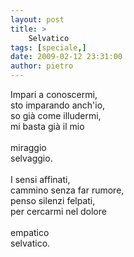 ```yaml
---
layout: post
title: >
    Selvatico
tags: [speciale,]
date: 2009-02-12 23:31:00
author: pietro
---
```

Impari a conoscermi,<br/>sto imparando anch'io,<br/>so già come illudermi,<br/>mi basta già il mio<br/><br/>miraggio<br/>selvaggio.<br/><br/>I sensi affinati,<br/>cammino senza far rumore,<br/>penso silenzi felpati,<br/>per cercarmi nel dolore<br/><br/>empatico<br/>selvatico.
